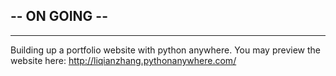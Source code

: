 ## -- ON GOING --  

---

Building up a portfolio website with python anywhere. 
You may preview the website here: http://liqianzhang.pythonanywhere.com/
